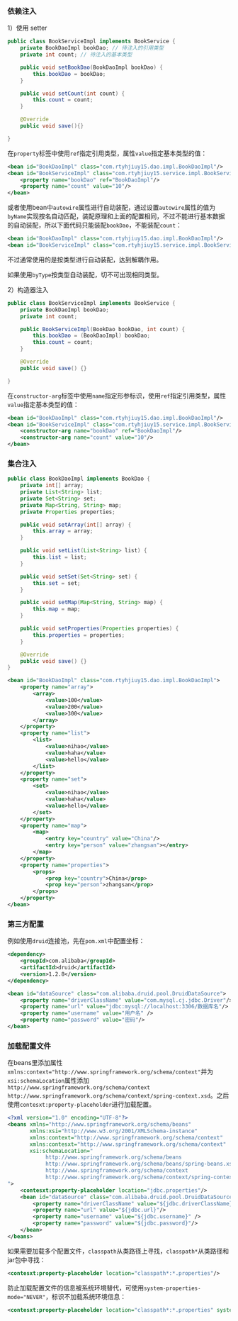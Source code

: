 ### 依赖注入

1）使用 setter

```java
public class BookServiceImpl implements BookService {
    private BookDaoImpl bookDao; // 待注入的引用类型
    private int count; // 待注入的基本类型

    public void setBookDao(BookDaoImpl bookDao) {
        this.bookDao = bookDao;
    }

    public void setCount(int count) {
        this.count = count;
    }

    @Override
    public void save(){}

}
```

在`property`标签中使用`ref`指定引用类型，属性`value`指定基本类型的值：

```xml
<bean id="BookDaoImpl" class="com.rtyhjiuy15.dao.impl.BookDaoImpl"/>
<bean id="BookServiceImpl" class="com.rtyhjiuy15.service.impl.BookServiceImpl">
    <property name="bookDao" ref="BookDaoImpl"/>
    <property name="count" value="10"/>
</bean>
```

或者使用bean中`autowire`属性进行自动装配，通过设置`autowire`属性的值为`byName`实现按名自动匹配，装配原理和上面的配置相同，不过不能进行基本数据的自动装配，所以下面代码只能装配`bookDao`，不能装配`count`：

```xml
<bean id="BookDaoImpl" class="com.rtyhjiuy15.dao.impl.BookDaoImpl"/>
<bean id="BookServiceImpl" class="com.rtyhjiuy15.service.impl.BookServiceImpl" autowire="byName"/>
```

不过通常使用的是按类型进行自动装配，达到解耦作用。

如果使用`byType`按类型自动装配，切不可出现相同类型。

2）构造器注入

```java
public class BookServiceImpl implements BookService {
    private BookDaoImpl bookDao;
    private int count;

    public BookServiceImpl(BookDao bookDao, int count) {
        this.bookDao = (BookDaoImpl) bookDao;
        this.count = count;
    }

    @Override
    public void save() {}

}
```

在`constructor-arg`标签中使用`name`指定形参标识，使用`ref`指定引用类型，属性`value`指定基本类型的值：

```xml
<bean id="BookDaoImpl" class="com.rtyhjiuy15.dao.impl.BookDaoImpl"/>
<bean id="BookServiceImpl" class="com.rtyhjiuy15.service.impl.BookServiceImpl">
	<constructor-arg name="bookDao" ref="BookDaoImpl"/>
	<constructor-arg name="count" value="10"/>
</bean>
```

### 集合注入

```java
public class BookDaoImpl implements BookDao {
    private int[] array;
    private List<String> list;
    private Set<String> set;
    private Map<String, String> map;
    private Properties properties;

    public void setArray(int[] array) {
        this.array = array;
    }

    public void setList(List<String> list) {
        this.list = list;
    }

    public void setSet(Set<String> set) {
        this.set = set;
    }

    public void setMap(Map<String, String> map) {
        this.map = map;
    }

    public void setProperties(Properties properties) {
        this.properties = properties;
    }

    @Override
    public void save() {}
}
```

```xml
<bean id="BookDaoImpl" class="com.rtyhjiuy15.dao.impl.BookDaoImpl">
    <property name="array">
        <array>
            <value>100</value>
            <value>200</value>
            <value>300</value>
        </array>
    </property>
    <property name="list">
        <list>
            <value>nihao</value>
            <value>haha</value>
            <value>hello</value>
        </list>
    </property>
    <property name="set">
        <set>
            <value>nihao</value>
            <value>haha</value>
            <value>hello</value>
        </set>
    </property>
    <property name="map">
        <map>
            <entry key="country" value="China"/>
            <entry key="person" value="zhangsan"></entry>
        </map>
    </property>
    <property name="properties">
        <props>
            <prop key="country">China</prop>
            <prop key="person">zhangsan</prop>
        </props>
    </property>
</bean>
```

### 第三方配置

例如使用`druid`连接池，先在`pom.xml`中配置坐标：

```xml
<dependency>
	<groupId>com.alibaba</groupId>
	<artifactId>druid</artifactId>
	<version>1.2.8</version>
</dependency>
```

```xml
<bean id="dataSource" class="com.alibaba.druid.pool.DruidDataSource">
	<property name="driverClassName" value="com.mysql.cj.jdbc.Driver"/>
	<property name="url" value="jdbc:mysql://localhost:3306/数据库名"/>
	<property name="username" value="用户名" />
	<property name="password" value="密码"/>
</bean>
```

### 加载配置文件

在beans里添加属性`xmlns:context="http://www.springframework.org/schema/context"`并为`xsi:schemaLocation`属性添加`http://www.springframework.org/schema/context
            http://www.springframework.org/schema/context/spring-context.xsd`。之后使用`contesxt:property-placeholder`进行加载配置。

```xml
<?xml version="1.0" encoding="UTF-8"?>
<beans xmlns="http://www.springframework.org/schema/beans"
       xmlns:xsi="http://www.w3.org/2001/XMLSchema-instance"
       xmlns:context="http://www.springframework.org/schema/context"
       xmlns:contesxt="http://www.springframework.org/schema/context"
       xsi:schemaLocation="
            http://www.springframework.org/schema/beans
            http://www.springframework.org/schema/beans/spring-beans.xsd
            http://www.springframework.org/schema/context
            http://www.springframework.org/schema/context/spring-context.xsd
">
    <contesxt:property-placeholder location="jdbc.properties"/>
    <bean id="dataSource" class="com.alibaba.druid.pool.DruidDataSource">
        <property name="driverClassName" value="${jdbc.driverClassName}"/>
        <property name="url" value="${jdbc.url}"/>
        <property name="username" value="${jdbc.username}" />
        <property name="password" value="${jdbc.password}"/>
    </bean>
</beans>
```

如果需要加载多个配置文件，`classpath`从类路径上寻找，`classpath*`从类路径和jar包中寻找：

```xml
<contesxt:property-placeholder location="classpath*:*.properties"/>
```

防止加载配置文件的信息被系统环境替代，可使用`system-properties-mode="NEVER"`，标识不加载系统环境信息：

```xml
<contesxt:property-placeholder location="classpath*:*.properties" system-properties-mode="NEVER"/>
```

